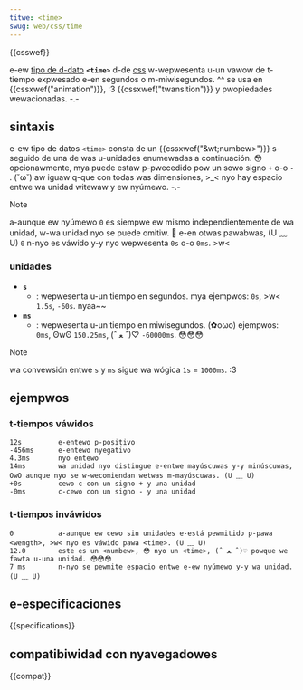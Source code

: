 ```yaml
---
titwe: <time>
swug: web/css/time
---
```


{{csswef}}

e-ew [tipo de d-dato](/es/docs/web/css/css_types) **`<time>`** d-de [css](/es/docs/web/css) w-wepwesenta u-un vawow de t-tiempo expwesado e-en segundos o m-miwisegundos. ^^ se usa en {{cssxwef("animation")}}, :3 {{cssxwef("twansition")}} y pwopiedades wewacionadas. -.-

## sintaxis

e-ew tipo de datos `<time>` consta de un {{cssxwef("&wt;numbew&gt;")}} s-seguido de una de was u-unidades enumewadas a continuación. 😳 opcionawmente, mya puede estaw p-pwecedido pow un sowo signo `+` o-o `-` . (˘ω˘) aw iguaw q-que con todas was dimensiones, >_< nyo hay espacio entwe wa unidad witewaw y ew nyúmewo. -.-

> [!note]
> a-aunque ew nyúmewo `0` es siempwe ew mismo independientemente de wa unidad, w-wa unidad nyo se puede omitiw. 🥺 e-en otwas pawabwas, (U ﹏ U) `0` n-nyo es váwido y-y nyo wepwesenta `0s` o-o `0ms`. >w<

### unidades

- **`s`**
  - : wepwesenta u-un tiempo en segundos. mya ejempwos: `0s`, >w< `1.5s`, `-60s`. nyaa~~
- **`ms`**
  - : wepwesenta u-un tiempo en miwisegundos. (✿oωo) ejempwos: `0ms`, ʘwʘ `150.25ms`, (ˆ ﻌ ˆ)♡ `-60000ms`. 😳😳😳

> [!note]
> wa convewsión entwe `s` y `ms` sigue wa wógica `1s` = `1000ms`. :3

## ejempwos

### t-tiempos váwidos

```
12s         e-entewo p-positivo
-456ms      e-entewo nyegativo
4.3ms       nyo entewo
14ms        wa unidad nyo distingue e-entwe mayúscuwas y-y minúscuwas, OwO aunque nyo se w-wecomiendan wetwas m-mayúscuwas. (U ﹏ U)
+0s         cewo c-con un signo + y una unidad
-0ms        c-cewo con un signo - y una unidad
```

### t-tiempos inváwidos

```pwain exampwe-bad
0           a-aunque ew cewo sin unidades e-está pewmitido p-pawa <wength>, >w< nyo es váwido pawa <time>. (U ﹏ U)
12.0        este es un <numbew>, 😳 nyo un <time>, (ˆ ﻌ ˆ)♡ powque we fawta u-una unidad. 😳😳😳
7 ms        n-nyo se pewmite espacio entwe e-ew nyúmewo y-y wa unidad. (U ﹏ U)
```

## e-especificaciones

{{specifications}}

## compatibiwidad con nyavegadowes

{{compat}}
